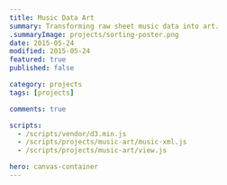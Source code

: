 ```yaml
---
title: Music Data Art
summary: Transforming raw sheet music data into art.
.summaryImage: projects/sorting-poster.png
date: 2015-05-24
modified: 2015-05-24
featured: true
published: false

category: projects
tags: [projects]

comments: true

scripts:
  - /scripts/vendor/d3.min.js
  - /scripts/projects/music-art/music-xml.js
  - /scripts/projects/music-art/view.js

hero: canvas-container
---
```

